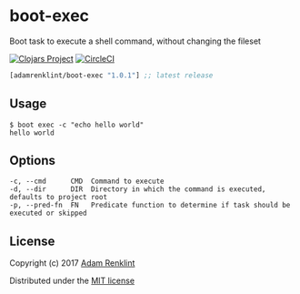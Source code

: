 # boot-exec

Boot task to execute a shell command, without changing the fileset

[![Clojars Project](https://img.shields.io/clojars/v/adamrenklint/boot-exec.svg?style=flat-square
)](https://clojars.org/adamrenklint/boot-exec) [![CircleCI](https://img.shields.io/circleci/project/github/adamrenklint/boot-exec.svg?style=flat-square
)](https://circleci.com/gh/adamrenklint/boot-exec)

```clojure
[adamrenklint/boot-exec "1.0.1"] ;; latest release
```

## Usage

```
$ boot exec -c "echo hello world"
hello world
```

## Options

```
-c, --cmd      CMD  Command to execute
-d, --dir      DIR  Directory in which the command is executed, defaults to project root
-p, --pred-fn  FN   Predicate function to determine if task should be executed or skipped
```

## License

Copyright (c) 2017 [Adam Renklint](http://adamrenklint.com)

Distributed under the [MIT license](https://github.com/adamrenklint/boot-exec/blob/master/LICENSE)
